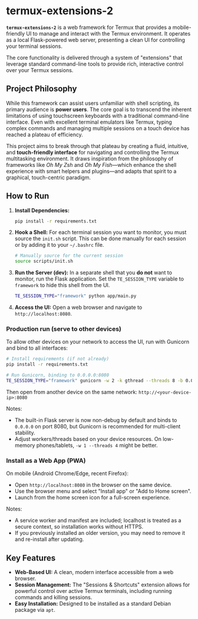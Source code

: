 # termux-extensions-2

**`termux-extensions-2`** is a web framework for Termux that provides a mobile-friendly UI to manage and interact with the Termux environment. It operates as a local Flask-powered web server, presenting a clean UI for controlling your terminal sessions.

The core functionality is delivered through a system of "extensions" that leverage standard command-line tools to provide rich, interactive control over your Termux sessions.

## Project Philosophy

While this framework can assist users unfamiliar with shell scripting, its primary audience is **power users**. The core goal is to transcend the inherent limitations of using touchscreen keyboards with a traditional command-line interface. Even with excellent terminal emulators like Termux, typing complex commands and managing multiple sessions on a touch device has reached a plateau of efficiency.

This project aims to break through that plateau by creating a fluid, intuitive, and **touch-friendly interface** for navigating and controlling the Termux multitasking environment. It draws inspiration from the philosophy of frameworks like *Oh My Zsh* and *Oh My Fish*—which enhance the shell experience with smart helpers and plugins—and adapts that spirit to a graphical, touch-centric paradigm.

## How to Run

1.  **Install Dependencies:**
    ```bash
    pip install -r requirements.txt
    ```

2.  **Hook a Shell:** For each terminal session you want to monitor, you must source the `init.sh` script. This can be done manually for each session or by adding it to your `~/.bashrc` file.
    ```bash
    # Manually source for the current session
    source scripts/init.sh
    ```

3.  **Run the Server (dev):** In a separate shell that you **do not** want to monitor, run the Flask application. Set the `TE_SESSION_TYPE` variable to `framework` to hide this shell from the UI.
    ```bash
    TE_SESSION_TYPE="framework" python app/main.py
    ```

4.  **Access the UI:** Open a web browser and navigate to `http://localhost:8080`.
### Production run (serve to other devices)

To allow other devices on your network to access the UI, run with Gunicorn and bind to all interfaces:

```bash
# Install requirements (if not already)
pip install -r requirements.txt

# Run Gunicorn, binding to 0.0.0.0:8080
TE_SESSION_TYPE="framework" gunicorn -w 2 -k gthread --threads 8 -b 0.0.0.0:8080 wsgi:application
```

Then open from another device on the same network: `http://<your-device-ip>:8080`

Notes:
- The built-in Flask server is now non-debug by default and binds to `0.0.0.0` on port 8080, but Gunicorn is recommended for multi-client stability.
- Adjust workers/threads based on your device resources. On low-memory phones/tablets, `-w 1 --threads 4` might be better.


### Install as a Web App (PWA)

On mobile (Android Chrome/Edge, recent Firefox):

- Open `http://localhost:8080` in the browser on the same device.
- Use the browser menu and select "Install app" or "Add to Home screen".
- Launch from the home screen icon for a full-screen experience.

Notes:

- A service worker and manifest are included; localhost is treated as a secure context, so installation works without HTTPS.
- If you previously installed an older version, you may need to remove it and re-install after updating.

## Key Features

*   **Web-Based UI:** A clean, modern interface accessible from a web browser.
*   **Session Management:** The "Sessions & Shortcuts" extension allows for powerful control over active Termux terminals, including running commands and killing sessions.
*   **Easy Installation:** Designed to be installed as a standard Debian package via `apt`.
